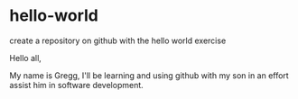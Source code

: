# hello-world
create a repository on github with the hello world exercise

Hello all,

My name is Gregg, I'll be learning and using github with my son in an effort assist him in software development.
